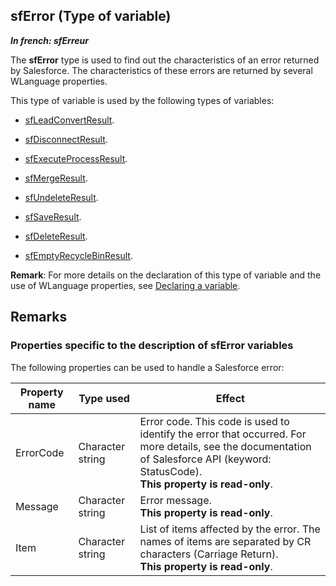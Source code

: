 
## sfError (Type of variable)

***In french: sfErreur***
				



<a name="XUse"></a>
<a name="Use"></a>
<a name="description"></a>
The **sfError** type is used to find out the characteristics of an error returned by Salesforce. The characteristics of these errors are returned by several WLanguage properties. 

This type of variable is used by the following types of variables:

- [sfLeadConvertResult](../WDLang5/1000018739.md).

- [sfDisconnectResult](../WDLang5/1000018560.md).

- [sfExecuteProcessResult](../WDLang5/1000018559.md).

- [sfMergeResult](../WDLang5/1000018499.md).

- [sfUndeleteResult](../WDLang5/1000018526.md).

- [sfSaveResult](../WDLang5/1000018460.md).

- [sfDeleteResult](../WDLang5/1000018546.md).

- [sfEmptyRecycleBinResult](../WDLang5/1000018467.md).




**Remark**: For more details on the declaration of this type of variable and the use of WLanguage properties, see [Declaring a variable](../Motscles/1514032.md).


<a name="XSYNTAX"></a>


<a name="NOTE0"></a>
<a name="NOTE0_1"></a>

## Remarks




### Properties specific to the description of sfError variables
<a name="properties_specific_the_description_sferror_variables_ELTPARAGRAPHE000063"></a>

The following properties can be used to handle a Salesforce error:

| Property name | Type used | Effect |
| --- | --- | --- |
| ErrorCode | Character string | Error code. This code is used to identify the error that occurred. For more details, see the documentation of Salesforce API (keyword: StatusCode).<br>**This property is read-only**. |
| Message | Character string | Error message.<br>**This property is read-only**. |
| Item | Character string | List of items affected by the error. The names of items are separated by CR characters (Carriage Return).<br>**This property is read-only**. |




